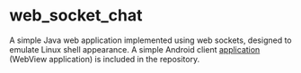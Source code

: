 # web_socket_chat
A simple Java web application implemented using web sockets, designed to emulate Linux shell appearance. A simple Android client [application](WebSocketChat.apk) (WebView application) is included in the repository.
